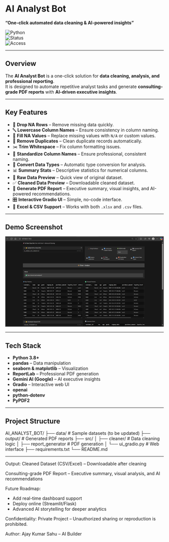 # AI Analyst Bot  
**“One-click automated data cleaning & AI-powered insights”**  

![Python](https://img.shields.io/badge/python-3.8%2B-blue)  
![Status](https://img.shields.io/badge/status-Active-success)  
![Access](https://img.shields.io/badge/license-Private-red)

---

## **Overview**
The **AI Analyst Bot** is a one-click solution for **data cleaning, analysis, and professional reporting**.  
It is designed to automate repetitive analyst tasks and generate **consulting-grade PDF reports** with **AI-driven executive insights**.

---

## **Key Features**
- 🧹 **Drop NA Rows** – Remove missing data quickly.  
- 🔤 **Lowercase Column Names** – Ensure consistency in column naming.  
- 🧩 **Fill NA Values** – Replace missing values with `N/A` or custom values.  
- 🔁 **Remove Duplicates** – Clean duplicate records automatically.  
- ✂️ **Trim Whitespace** – Fix column formatting issues.  
- 🧱 **Standardize Column Names** – Ensure professional, consistent naming.  
- 🔄 **Convert Data Types** – Automatic type conversion for analysis.  
- 📊 **Summary Stats** – Descriptive statistics for numerical columns.  
- 🔎 **Raw Data Preview** – Quick view of original dataset.  
- ✅ **Cleaned Data Preview** – Downloadable cleaned dataset.  
- 📄 **Generate PDF Report** – Executive summary, visual insights, and AI-powered recommendations.  
- 🎛 **Interactive Gradio UI** – Simple, no-code interface.  
- 📑 **Excel & CSV Support** – Works with both `.xlsx` and `.csv` files.  

---
## Demo Screenshot
![Demo](demo.png)

---

## **Tech Stack**
- **Python 3.8+**  
- **pandas** – Data manipulation  
- **seaborn & matplotlib** – Visualization  
- **ReportLab** – Professional PDF generation  
- **Gemini AI (Google)** – AI executive insights  
- **Gradio** – Interactive web UI  
- **openai**  
- **python-dotenv**  
- **PyPDF2**  

---

## **Project Structure**
AI_ANALYST_BOT/
├── data/ # Sample datasets (to be updated)
├── output/ # Generated PDF reports
├── src/
│ ├── cleaner/ # Data cleaning logic
│ ├── report_generator # PDF generation
│ └── ui_gradio.py # Web interface
├── requirements.txt
└── README.md


---

Output:
Cleaned Dataset (CSV/Excel) – Downloadable after cleaning

Consulting-grade PDF Report – Executive summary, visual analysis, and AI recommendations

Future Roadmap:
- Add real-time dashboard support
- Deploy online (Streamlit/Flask)
- Advanced AI storytelling for deeper analytics

Confidentiality:
Private Project – Unauthorized sharing or reproduction is prohibited.

Author:
Ajay Kumar Sahu – AI Builder






